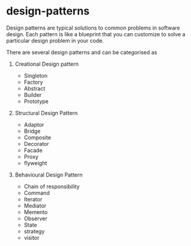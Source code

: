 # design-patterns
Design patterns are typical solutions to common problems in software design. Each pattern is like a blueprint that you can customize to solve a particular design problem in your code.

There are several design patterns and can be categorised as 
1. Creational Design pattern
   *  Singleton
   *  Factory
   *  Abstract
   *  Builder
   *  Prototype

2. Structural Design Pattern
   *   Adaptor
   *  Bridge
   *  Composite
   *   Decorator
   *   Facade
   *   Proxy
   *   flyweight

3. Behavioural Design Pattern
   *   Chain of responsibility
   *  Command
   *   Iterator
   *   Mediator
   *   Memento
   *   Observer
   *   State
   *   strategy
   *   visitor
